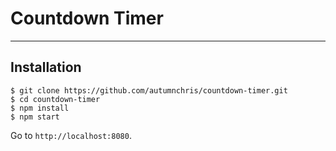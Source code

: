 # Countdown Timer

---

## Installation

```
$ git clone https://github.com/autumnchris/countdown-timer.git
$ cd countdown-timer
$ npm install
$ npm start
```
Go to `http://localhost:8080`.
